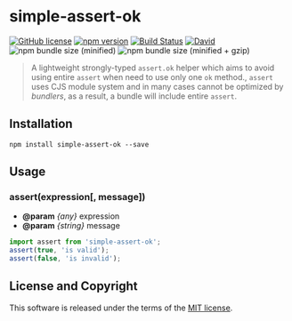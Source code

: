 # simple-assert-ok

[![GitHub license](https://img.shields.io/badge/license-MIT-blue.svg?style=flat-square)](https://github.com/a-tarasyuk/simple-assert-ok/blob/master/LICENSE) [![npm version](https://img.shields.io/npm/v/simple-assert-ok.svg?style=flat-square)](https://www.npmjs.com/package/simple-assert-ok) [![Build Status](https://img.shields.io/travis/a-tarasyuk/simple-assert-ok/master.svg?style=flat-square)](https://travis-ci.org/a-tarasyuk/simple-assert-ok) [![David](https://img.shields.io/david/dev/a-tarasyuk/simple-assert-ok.svg?style=flat-square)](https://github.com/a-tarasyuk/simple-assert-ok) ![npm bundle size (minified)](https://img.shields.io/bundlephobia/min/simple-assert-ok.svg?style=flat-square) ![npm bundle size (minified + gzip)](https://img.shields.io/bundlephobia/minzip/simple-assert-ok.svg?style=flat-square)

> A lightweight strongly-typed `assert.ok` helper which aims to avoid using entire `assert` when need to use only one `ok` method., `assert` uses CJS module system and in many cases cannot be optimized by _bundlers_, as a result, a bundle will include entire `assert`.

## Installation

```shell
npm install simple-assert-ok --save
```

## Usage

### assert(expression[, message])

* **@param** _{any}_ expression
* **@param** _{string}_ message

```typescript
import assert from 'simple-assert-ok';
assert(true, 'is valid');
assert(false, 'is invalid');
```

## License and Copyright

This software is released under the terms of the [MIT license](https://github.com/a-tarasyuk/create-rx-app/blob/master/LICENSE.md).
